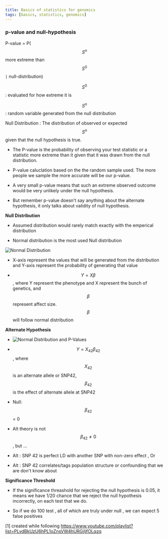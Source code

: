 ```yaml
---
title: Basics of statistics for genomics 
tags: [basics, statistics, genomics]
---
```


### p-value and null-hypothesis 


  P-value = P($$ S^n $$ more extreme than $$ S^0 $$ ```|``` null-distribution)

  $$ S^0 $$ : evaluated for how extreme it is 

  $$ S^n $$ : random variable generated from the null distribution 

  Null Distribution : The distribution of observed or expected $$ S^n $$ given that the null hypothesis is true. 


- The P-value is the probability of observing your test statistic or a statistic more extreme than it given that it was drawn from the null distribution.

- P-value caluclation based on the the random sample used. The more people we sample the more accurate will be our p-value. 

- A very small p-value means that such an extreme observed outcome would be very unlikely under the null hypothesis.

- But remember p-value doesn't say anything about the alternate hypothesis, it only talks about validity of null hypothesis. 

**Null Distribution**

- Assumed distribution would rarely match exactly with the emperical distribution

- Normal distribution is the most used Null distribution

![Normal Distribution](https://webhash.github.io/img/Normal_Distribution.png "Normal Distribution")

- X-axis represent the values that will be generated from the distribution and Y-axis represent the probability of generating that value 

- $$ Y = X \beta $$ , where Y represent the phenotype and X represent the bunch of genetics, and $$ \beta $$ represent affect size. $$ \beta $$ will follow normal distribution 

**Alternate Hypothesis**

- ![Normal Distribution and P-Values](https://webhash.github.io/img/ndist_pvalue.png "Normal Distribution and P-values")

- $$ Y = X_{42} \beta_{42} $$ , where $$ X_{42} $$ is an alternate allele or SNP42, $$ \beta_{42} $$ is the effect of alternate allele at SNP42 

- Null: $$ \beta_{42} $$ = 0 

- Alt theory is not $$ \beta_{42} \ne 0 $$, but ...

- Alt : SNP 42 is perfect LD with another SNP with non-zero effect , Or 

- Alt : SNP 42 correlates/tags population structure or confounding that we are don't know about

**Significance Threshold**

- If the significance threashold for rejecting the null hypothesis is 0.05, it means we have 1/20 chance that we reject the null hypothesis incorrectly, on each test that we do. 

- So if we do 100 test , all of which are truly under null , we can expect 5 false positives 




[1] created while following https://www.youtube.com/playlist?list=PLvdBkUzU6hPL1oZnsVW4hURGiIjfOLqzq
